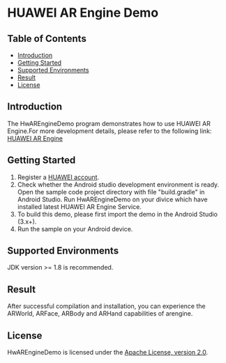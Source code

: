 # HUAWEI AR Engine Demo

## Table of Contents

* [Introduction](#introduction)
* [Getting Started](#getting-started)
* [Supported Environments](#supported-environments)
* [Result](#result)
* [License](#license)

## Introduction
The HwAREngineDemo program demonstrates how to use HUAWEI AR Engine.For
more development details, please refer to the following link:
[HUAWEI AR Engine](https://developer.huawei.com/consumer/en/hms/huawei-arengine/)

## Getting Started
1. Register a [HUAWEI account](https://developer.huawei.com/consumer/).
2. Check whether the Android studio development environment is ready.
   Open the sample code project directory with file "build.gradle" in
   Android Studio. Run HwAREngineDemo on your divice which have
   installed latest HUAWEI AR Engine Service.
3. To build this demo, please first import the demo in the Android Studio
  (3.x+).
4. Run the sample on your Android device.

## Supported Environments
JDK version >= 1.8 is recommended.

## Result
After successful compilation and installation, you can experience the
ARWorld, ARFace, ARBody and ARHand capabilities of arengine.

## License
HwAREngineDemo is licensed under the
[Apache License, version 2.0](http://www.apache.org/licenses/LICENSE-2.0).
